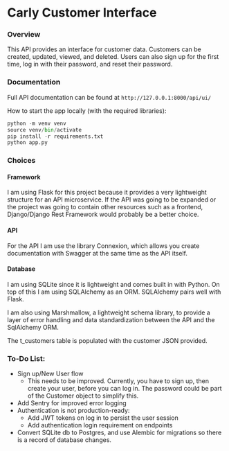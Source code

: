 # Carly Customer Interface

### Overview
This API provides an interface for customer data. Customers can be
created, updated, viewed, and deleted. Users can also sign up for the 
first time, log in with their password, and reset their password.

### Documentation
Full API documentation can be found at `http://127.0.0.1:8000/api/ui/`

How to start the app locally (with the required libraries):
```python
python -m venv venv
source venv/bin/activate
pip install -r requirements.txt
python app.py
```

### Choices
#### Framework
I am using Flask for this project because it provides a very lightweight
structure for an API microservice. If the API was going to be expanded
or the project was going to contain other resources such as a frontend, Django/Django Rest Framework
would probably be a better choice.

#### API
For the API I am use the library Connexion, which allows you create 
documentation with Swagger at the same time as the API itself. 

#### Database
I am using SQLite since it is lightweight and comes built in with Python.
On top of this I am using SQLAlchemy as an ORM. SQLAlchemy pairs well with Flask.

I am also using Marshmallow, a lightweight schema library, to provide a layer 
of error handling and data standardization between the API and the SqlAlchemy 
ORM.

The t_customers table is populated with the customer JSON provided.


### To-Do List:
- Sign up/New User flow
  - This needs to be improved. Currently, you have to 
  sign up, then create your user, before you can log in. The password 
  could be part of the Customer object to simplify this.
- Add Sentry for improved error logging
- Authentication is not production-ready:
  - Add JWT tokens on log in to persist the user session
  - Add authentication login requirement on endpoints 
- Convert SQLite db to Postgres, and use Alembic for migrations so there
is a record of database changes.

